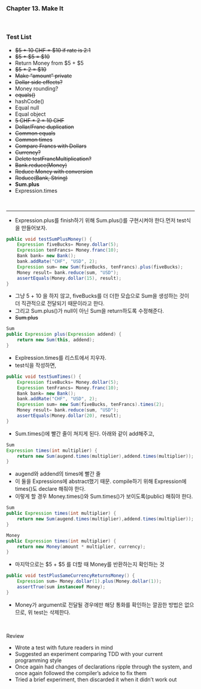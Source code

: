 ### Chapter 13. Make It
<br>

### Test List
- ~~$5 + 10 CHF = $10 if rate is 2:1~~
- ~~$5 + $5 = $10~~
- Return Money from $5 + $5
- ~~$5 * 2 = $10~~
- ~~Make “amount” private~~
- ~~Dollar side effects?~~
- Money rounding?
- ~~equals()~~
- hashCode()
- Equal null
- Equal object
- ~~5 CHF * 2 = 10 CHF~~
- ~~Dollar/Franc duplication~~
- ~~Common equals~~
- ~~Common times~~
- ~~Compare Francs with Dollars~~
- ~~Currency?~~
- ~~Delete testFrancMultiplication?~~
- ~~Bank.reduce(Money)~~
- ~~Reduce Money with conversion~~
- ~~Reduce(Bank, String)~~
- **Sum.plus**
- Expression.times

<br>

---
- Expression.plus를 finish하기 위해 Sum.plus()를 구현시켜야 한다.먼저 test식을 만들어보자.
  
```java
public void testSumPlusMoney() {
    Expression fiveBucks= Money.dollar(5);
    Expression tenFrancs= Money.franc(10);
    Bank bank= new Bank();
    bank.addRate("CHF", "USD", 2);
    Expression sum= new Sum(fiveBucks, tenFrancs).plus(fiveBucks);
    Money result= bank.reduce(sum, "USD");
    assertEquals(Money.dollar(15), result);
}
```
- 그냥 5 + 10 을 하지 않고, fiveBucks를 더 더한 모습으로 Sum을 생성하는 것이 더 직관적으로 전달되기 때문이라고 한다.
- 그리고 Sum.plus()가 null이 아닌 Sum을 return하도록 수정해준다. 
- ~~Sum.plus~~
```java
Sum
public Expression plus(Expression addend) {
    return new Sum(this, addend);
}
```
- Explression.times를 리스트에서 지우자.
- test식을 작성하면,

```java
public void testSumTimes() {
    Expression fiveBucks= Money.dollar(5);
    Expression tenFrancs= Money.franc(10);
    Bank bank= new Bank();
    bank.addRate("CHF", "USD", 2);
    Expression sum= new Sum(fiveBucks, tenFrancs).times(2);
    Money result= bank.reduce(sum, "USD");
    assertEquals(Money.dollar(20), result);
}
```
  - Sum.times()에 빨간 줄이 쳐지게 된다. 아래와 같이 add해주고,

```java
Sum
Expression times(int multiplier) {
    return new Sum(augend.times(multiplier),addend.times(multiplier));
}
```
- augend와 addend의 times에 빨간 줄
- 이 둘을 Expressions에 abstract했기 때문. compile하기 위해 Expression에 times()도 declare 해줘야 한다.
- 이렇게 할 경우 Money.times()와 Sum.times()가 보이도록(public) 해줘야 한다.

```java
Sum
public Expression times(int multiplier) {
    return new Sum(augend.times(multiplier),addend.times(multiplier));
}

Money
public Expression times(int multiplier) {
    return new Money(amount * multiplier, currency);
}
```
- 마지막으로는 $5 + $5 를 더할 때 Money를 반환하는지 확인하는 것

```java
public void testPlusSameCurrencyReturnsMoney() {
    Expression sum= Money.dollar(1).plus(Money.dollar(1));
    assertTrue(sum instanceof Money);
}
```
- Money가 argument로 전달될 경우에만 해당 통화를 확인하는 깔끔한 방법은 없으므로, 위 test는 삭제한다.

<br>

Review
- Wrote a test with future readers in mind
- Suggested an experiment comparing TDD with your current programming style
- Once again had changes of declarations ripple through the system, and once again followed the compiler’s advice to fix them
- Tried a brief experiment, then discarded it when it didn’t work out


